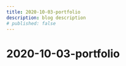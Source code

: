 ```yaml
---
title: 2020-10-03-portfolio
description: blog description
# published: false
---
```


# 2020-10-03-portfolio

